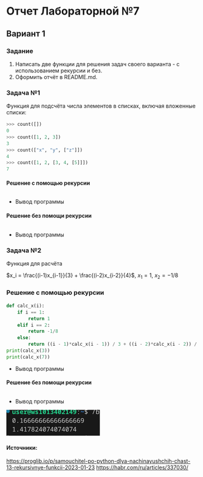 # Отчет Лабораторной №7
## Вариант 1
### Задание 
1. Написать две функции для решения задач своего варианта - с использованием рекурсии и без.
2. Оформить отчёт в README.md.

### Задача №1
   Функция для подсчёта числа элементов в списках, включая вложенные списки:
```py
>>> count([])
0
>>> count([1, 2, 3])
3
>>> count(["x", "y", ["z"]])
4
>>> count([1, 2, [3, 4, [5]]])
7
```
#### Решение с помощью рекурсии 
```py
```
- Вывод программы
  
#### Решение без помощи рекурсии 
```py
```
- Вывод программы 

### Задача №2
Функция для расчёта
  
   $x_i = \frac{(i-1)x_{i-1}}{3} + \frac{(i-2)x_{i-2}}{4}$​​, $x_1​=1$, $x_2​=−1/8$

### Решение с помощью рекурсии 
```py
def calc_x(i):
    if i == 1:
        return 1
    elif i == 2:
        return -1/8
    else:
        return ((i - 1)*calc_x(i - 1)) / 3 + ((i - 2)*calc_x(i - 2)) / 4
print(calc_x(3))
print(calc_x(7))
```
- Вывод программы
#### Решение без помощи рекурсии 
```py
```
- Вывод программы

  
![№1](pics/result_2(1).png)

#### Источники:
https://proglib.io/p/samouchitel-po-python-dlya-nachinayushchih-chast-13-rekursivnye-funkcii-2023-01-23
https://habr.com/ru/articles/337030/
    
